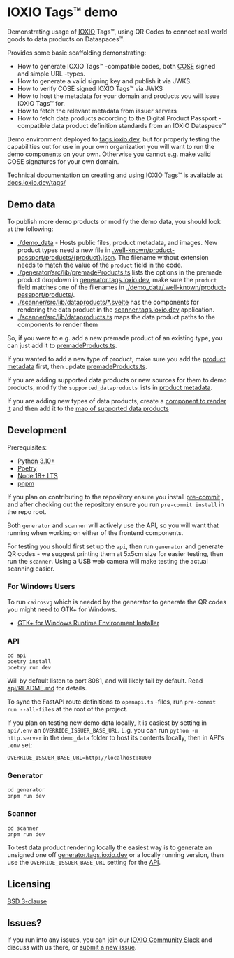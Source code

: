 # IOXIO Tags™️ demo

Demonstrating usage of [IOXIO](https://ioxio.com) Tags™️, using QR Codes to connect real world goods
to data products on Dataspaces™.

Provides some basic scaffolding demonstrating:

- How to generate IOXIO Tags™️ -compatible codes, both [COSE](https://cose-wg.github.io/cose-spec/)
  signed and simple URL -types.
- How to generate a valid signing key and publish it via JWKS.
- How to verify COSE signed IOXIO Tags™️ via JWKS
- How to host the metadata for your domain and products you will issue IOXIO Tags™️ for.
- How to fetch the relevant metadata from issuer servers
- How to fetch data products according to the Digital Product Passport -compatible data product
  definition standards from an IOXIO Dataspace™️

Demo environment deployed to [tags.ioxio.dev](https://tags.ioxio.dev), but for properly testing the
capabilities out for use in your own organization you will want to run the demo components on your
own. Otherwise you cannot e.g. make valid COSE signatures for your own domain.

Technical documentation on creating and using IOXIO Tags™ is available at
[docs.ioxio.dev/tags/](https://docs.ioxio.dev/tags/)

## Demo data

To publish more demo products or modify the demo data, you should look at the following:

- [./demo_data](./demo_data) - Hosts public files, product metadata, and images. New product types
  need a new file in
  [.well-known/product-passport/products/{product}.json](./demo_data/.well-known/product-passport/products/).
  The filename without extension needs to match the value of the `product` field in the code.
- [./generator/src/lib/premadeProducts.ts](./generator/src/lib/premadeProducts.ts) lists the options
  in the premade product dropdown in [generator.tags.ioxio.dev](https://generator.tags.ioxio.dev),
  make sure the `product` field matches one of the filenames in
  [./demo_data/.well-known/product-passport/products/](./demo_data/.well-known/product-passport/products/).
- [./scanner/src/lib/dataproducts/\*.svelte](./scanner/src/lib/dataproducts/) has the components for
  rendering the data product in the [scanner.tags.ioxio.dev](https://scanner.tags.ioxio.dev)
  application.
- [./scanner/src/lib/dataproducts.ts](./scanner/src/lib/dataproducts.ts) maps the data product paths
  to the components to render them

So, if you were to e.g. add a new premade product of an existing type, you can just add it to
[premadeProducts.ts](./generator/src/lib/premadeProducts.ts).

If you wanted to add a new type of product, make sure you add the
[product metadata](./demo_data/.well-known/product-passport/products/) first, then update
[premadeProducts.ts](./generator/src/lib/premadeProducts.ts).

If you are adding supported data products or new sources for them to demo products, modify the
`supported_dataproducts` lists in
[product metadata](./demo_data/.well-known/product-passport/products/).

If you are adding new types of data products, create a
[component to render it](./scanner/src/lib/dataproducts/) and then add it to the
[map of supported data products](./scanner/src/lib/dataproducts.ts)

## Development

Prerequisites:

- [Python 3.10+](https://www.python.org/downloads/)
- [Poetry](https://python-poetry.org/docs/#installation)
- [Node 18+ LTS](https://nodejs.org/en/)
- [pnpm](https://pnpm.io/installation)

If you plan on contributing to the repository ensure you install
[pre-commit](https://pre-commit.com/#install) , and after checking out the repository ensure you run
`pre-commit install` in the repo root.

Both `generator` and `scanner` will actively use the API, so you will want that running when working
on either of the frontend components.

For testing you should first set up the `api`, then run `generator` and generate QR codes - we
suggest printing them at 5x5cm size for easier testing, then run the `scanner`. Using a USB web
camera will make testing the actual scanning easier.

### For Windows Users

To run `cairosvg` which is needed by the generator to generate the QR codes you might need to GTK+
for Windows.

- [GTK+ for Windows Runtime Environment Installer](https://github.com/tschoonj/GTK-for-Windows-Runtime-Environment-Installer/releases)

### API

```shell
cd api
poetry install
poetry run dev
```

Will by default listen to port 8081, and will likely fail by default. Read
[api/README.md](api/README.md) for details.

To sync the FastAPI route definitions to `openapi.ts` -files, run `pre-commit run --all-files` at
the root of the project.

If you plan on testing new demo data locally, it is easiest by setting in `api/.env` an
`OVERRIDE_ISSUER_BASE_URL`. E.g. you can run `python -m http.server` in the `demo_data` folder to
host its contents locally, then in API's `.env` set:

```
OVERRIDE_ISSUER_BASE_URL=http://localhost:8000
```

### Generator

```shell
cd generator
pnpm run dev
```

### Scanner

```shell
cd scanner
pnpm run dev
```

To test data product rendering locally the easiest way is to generate an unsigned one off
[generator.tags.ioxio.dev](https://generator.tags.ioxio.dev) or a locally running version, then use
the `OVERRIDE_ISSUER_BASE_URL` setting for the [API](#api).

## Licensing

[BSD 3-clause](./LICENSE)

## Issues?

If you run into any issues, you can join our [IOXIO Community Slack](https://slack.ioxio.com/) and
discuss with us there, or [submit a new issue](https://github.com/ioxiocom/ioxio-tags/issues/new).
